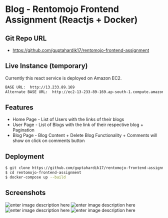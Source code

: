 # Blog - Rentomojo Frontend Assignment (Reactjs + Docker)

## Git Repo URL
- https://github.com/guptahardik17/rentomojo-frontend-assignment

## Live Instance (temporary)
Currently this react service is deployed on Amazon EC2.
```sh
BASE URL:  http://13.233.89.169
Alternate BASE URL:  http://ec2-13-233-89-169.ap-south-1.compute.amazonaws.com
```

## Features
- Home Page - List of Users with the links of their blogs
- User Page - List of Blogs with the link of their respective blog + Pagination
- Blog Page - Blog Content + Delete Blog Functionality + Comments will show on click on comments button 

## Deployment
```sh
$ git clone https://github.com/guptahardik17/rentomojo-frontend-assignment.git
$ cd rentomojo-frontend-assignment
$ docker-compose up --build
```

## Screenshots
![enter image description here][1]
![enter image description here][2]
![enter image description here][3]
![enter image description here][4]

[1]: https://imgur.com/qxik8Jf.png
[2]: https://imgur.com/tT5mMED.png
[3]: https://imgur.com/DZGPuXa.png
[4]: https://imgur.com/GhSVx1F.png